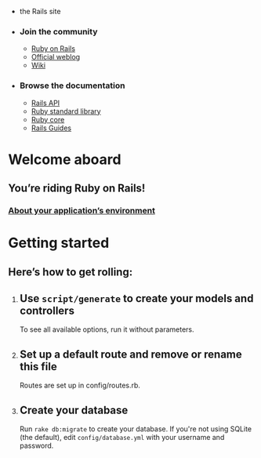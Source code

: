 - the Rails site
- ### Join the community

  - [Ruby on Rails](http://www.rubyonrails.org/)
  - [Official weblog](http://weblog.rubyonrails.org/)
  - [Wiki](http://wiki.rubyonrails.org/)

- ### Browse the documentation

  - [Rails API](http://api.rubyonrails.org/)
  - [Ruby standard library](http://stdlib.rubyonrails.org/)
  - [Ruby core](http://corelib.rubyonrails.org/)
  - [Rails Guides](http://guides.rubyonrails.org/)

# Welcome aboard

## You’re riding Ruby on Rails!

### [About your application’s environment](rails/info/properties)

# Getting started

## Here’s how to get rolling:

1.  ## Use `script/generate` to create your models and controllers

    To see all available options, run it without parameters.

2.  ## Set up a default route and remove or rename this file

    Routes are set up in config/routes.rb.

3.  ## Create your database

    Run `rake db:migrate` to create your database. If you're not using SQLite (the default), edit `config/database.yml` with your username and password.


